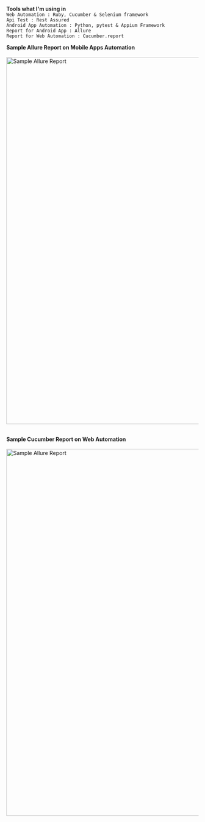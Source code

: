 **Tools what I'm using in**
<br/>
```Web Automation : Ruby, Cucumber & Selenium framework```
<br/>
```Api Test : Rest Assured```
<br/>
```Android App Automation : Python, pytest & Appium Framework```
<br/>
```Report for Android App : Allure```
<br/>
```Report for Web Automation : Cucumber.report```
<br/>

**Sample Allure Report on Mobile Apps Automation**
<br/>
<br/>
<img width="960" alt="Sample Allure Report" src="https://github.com/ahmadachmed/bukalapak_pretest/blob/master/apps_pretest.JPG?raw=true">
<br/>
<br/> 

**Sample Cucumber Report on Web Automation**
<br/>
<br/>
<img width="960" alt="Sample Allure Report" src="https://github.com/ahmadachmed/bukalapak_pretest/blob/master/bukalapak_searchtest.JPG?raw=true">
